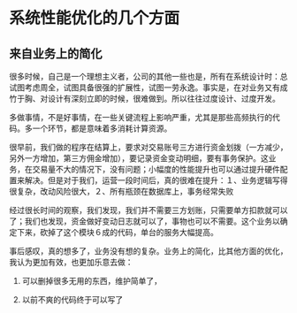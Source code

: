 # 系统性能优化的几个方面

## 来自业务上的简化

很多时候，自己是一个理想主义者，公司的其他一些也是，所有在系统设计时：总试图考虑周全，试图具备很强的扩展性，试图一劳永逸。事实是，在对业务又有成竹于胸、对设计有深刻立即的时候，很难做到。所以往往过度设计、过度开发。

多做事情，不是好事情，在一些关键流程上影响严重，尤其是那些高频执行的代码。多一个环节，都是意味着多消耗计算资源。

很早前，我们做的程序在结算上，要求对交易账号三方进行资金划拨（一方减少，另外一方增加，第三方佣金增加），要记录资金变动明细，要有事务保护。这业务，在交易量不大的情况下，没有问题；小幅度的性能提升也可以通过提升硬件配置来解决。但是对于我们，运营一段时间后，真的很难在提升：１、业务逻辑写得很复杂，改动风险很大，２、所有瓶颈在数据库上，事务经常失败

经过很长时间的观察，我们发现，我们并不需要三方划账，只需要单方扣款就可以了；我们也发现，资金做好变动日志就可以了，事物也可以不需要。这个业务以确定下来，砍掉了这个模块６成的代码，单台的服务大幅提高。

事后感叹，真的想多了，业务没有想的复杂。业务上的简化，比其他方面的优化，我认为更加有效，也更加乐意去做：

1. 可以删掉很多无用的东西，维护简单了，

2. 以前不爽的代码终于可以写了



